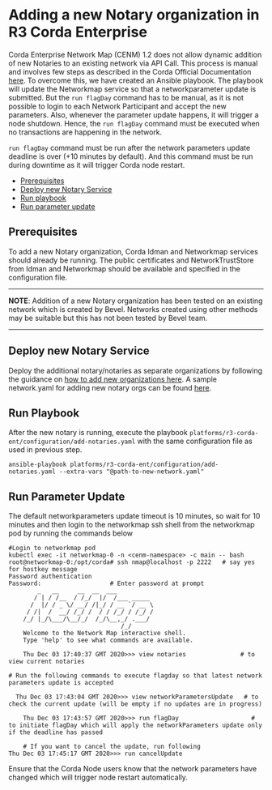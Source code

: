 [//]: # (##############################################################################################)
[//]: # (Copyright Accenture. All Rights Reserved.)
[//]: # (SPDX-License-Identifier: Apache-2.0)
[//]: # (##############################################################################################)

<a name = "adding-new-notary-to-existing-network-in-corda"></a>
# Adding a new Notary organization in R3 Corda Enterprise
Corda Enterprise Network Map (CENM) 1.2 does not allow dynamic addition of new Notaries to an existing network via API Call. This process is manual and involves few steps as described in the Corda Official Documentation [here](https://docs.corda.net/docs/cenm/1.2/updating-network-parameters.html#updating-the-network-parameters).
To overcome this, we have created an Ansible playbook. The playbook will update the Networkmap service so that a networkparameter update is submitted. But the `run flagDay` command has to be manual, as it is not possible to login to each Network Participant and accept the new parameters. Also, whenever the parameter update happens, it will trigger a node shutdown. Hence, the `run flagDay` command must be executed when no transactions are happening in the network.

`run flagDay` command must be run after the network parameters update deadline is over (+10 minutes by default). And this command must be run during downtime as it will trigger Corda node restart.


- [Prerequisites](#prerequisites)
- [Deploy new Notary Service](#deploy-new-notary-service)
- [Run playbook](#run-playbook)
- [Run parameter update](#run-parameter-update)

<a name = "prerequisites"></a>
## Prerequisites
To add a new Notary organization, Corda Idman and Networkmap services should already be running. The public certificates and NetworkTrustStore from Idman and Networkmap should be available and specified in the configuration file. 

---
**NOTE**: Addition of a new Notary organization has been tested on an existing network which is created by Bevel. Networks created using other methods may be suitable but this has not been tested by Bevel team.

---

<a name = "deploy-new-notary-service"></a>
## Deploy new Notary Service

Deploy the additional notary/notaries as separate organizations by following the guidance on [how to add new organizations here](./add-new-org.md). A sample network.yaml for adding new notary orgs can be found [here](https://github.com/hyperledger/bevel/tree/develop/platforms/r3-corda-ent/configuration/samples).

<a name = "run-playbook"></a>
## Run Playbook

After the new notary is running, execute the playbook `platforms/r3-corda-ent/configuration/add-notaries.yaml` with the same configuration file as used in previous step.

```
ansible-playbook platforms/r3-corda-ent/configuration/add-notaries.yaml --extra-vars "@path-to-new-network.yaml"
```

<a name = "run-parameter-update"></a>
## Run Parameter Update

The default networkparameters update timeout is 10 minutes, so wait for 10 minutes and then login to the networkmap ssh shell from the networkmap pod by running the commands below

```	
#Login to networkmap pod
kubectl exec -it networkmap-0 -n <cenm-namespace> -c main -- bash
root@networkmap-0:/opt/corda# ssh nmap@localhost -p 2222   # say yes for hostkey message
Password authentication
Password:					# Enter password at prompt
	    _   __     __  __  ___
	   / | / /__  / /_/  |/  /___ _____
	  /  |/ / _ \/ __/ /|_/ / __ `/ __ \
	 / /|  /  __/ /_/ /  / / /_/ / /_/ /
	/_/ |_/\___/\__/_/  /_/\__,_/ .___/
	                           /_/
	Welcome to the Network Map interactive shell.
	Type 'help' to see what commands are available.
	
	Thu Dec 03 17:40:37 GMT 2020>>> view notaries				# to view current notaries
	
# Run the following commands to execute flagday so that latest network parameters update is accepted
	
  Thu Dec 03 17:43:04 GMT 2020>>> view networkParametersUpdate   # to check the current update (will be empty if no updates are in progress)
	
	Thu Dec 03 17:43:57 GMT 2020>>> run flagDay                    # to initiate flagDay which will apply the networkParameters update only if the deadline has passed
	
	# If you want to cancel the update, run following
Thu Dec 03 17:45:17 GMT 2020>>> run cancelUpdate
```

Ensure that the Corda Node users know that the network parameters have changed which will trigger node restart automatically.
